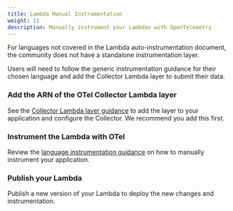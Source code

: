 ```yaml
---
title: Lambda Manual Instrumentation
weight: 11
description: Manually instrument your Lambdas with OpenTelemetry
---
```


For languages not covered in the Lambda auto-instrumentation document, the
community does not have a standalone instrumentation layer.

Users will need to follow the generic instrumentation guidance for their chosen
language and add the Collector Lambda layer to submit their data.

### Add the ARN of the OTel Collector Lambda layer

See the [Collector Lambda layer guidance](../lambda-collector/) to add the layer
to your application and configure the Collector. We recommend you add this
first.

### Instrument the Lambda with OTel

Review the [language instrumentation guidance](/docs/languages/) on how to
manually instrument your application.

### Publish your Lambda

Publish a new version of your Lambda to deploy the new changes and
instrumentation.
